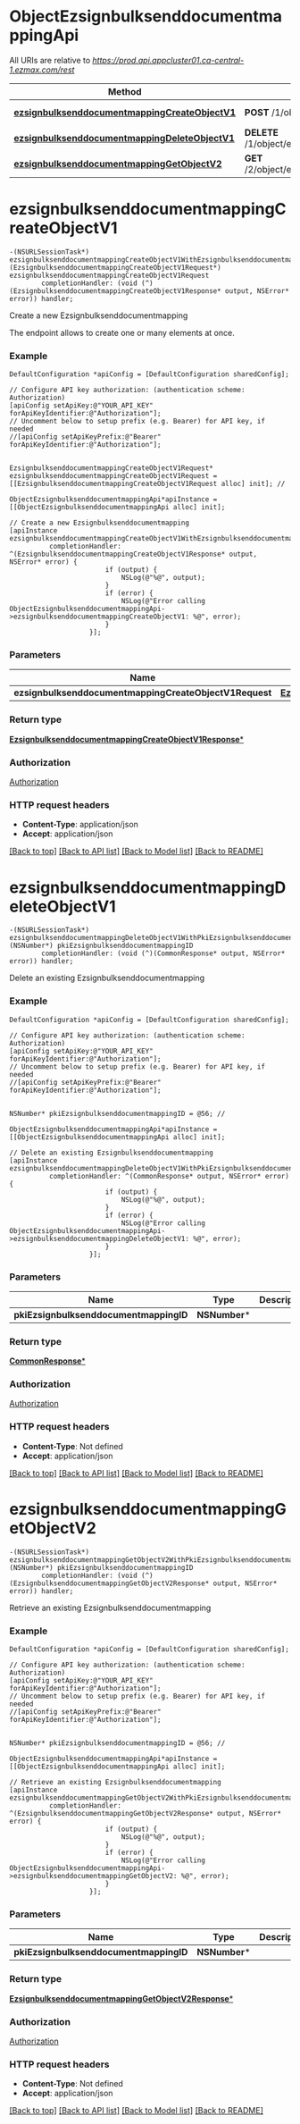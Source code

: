 # ObjectEzsignbulksenddocumentmappingApi

All URIs are relative to *https://prod.api.appcluster01.ca-central-1.ezmax.com/rest*

Method | HTTP request | Description
------------- | ------------- | -------------
[**ezsignbulksenddocumentmappingCreateObjectV1**](ObjectEzsignbulksenddocumentmappingApi.md#ezsignbulksenddocumentmappingcreateobjectv1) | **POST** /1/object/ezsignbulksenddocumentmapping | Create a new Ezsignbulksenddocumentmapping
[**ezsignbulksenddocumentmappingDeleteObjectV1**](ObjectEzsignbulksenddocumentmappingApi.md#ezsignbulksenddocumentmappingdeleteobjectv1) | **DELETE** /1/object/ezsignbulksenddocumentmapping/{pkiEzsignbulksenddocumentmappingID} | Delete an existing Ezsignbulksenddocumentmapping
[**ezsignbulksenddocumentmappingGetObjectV2**](ObjectEzsignbulksenddocumentmappingApi.md#ezsignbulksenddocumentmappinggetobjectv2) | **GET** /2/object/ezsignbulksenddocumentmapping/{pkiEzsignbulksenddocumentmappingID} | Retrieve an existing Ezsignbulksenddocumentmapping


# **ezsignbulksenddocumentmappingCreateObjectV1**
```objc
-(NSURLSessionTask*) ezsignbulksenddocumentmappingCreateObjectV1WithEzsignbulksenddocumentmappingCreateObjectV1Request: (EzsignbulksenddocumentmappingCreateObjectV1Request*) ezsignbulksenddocumentmappingCreateObjectV1Request
        completionHandler: (void (^)(EzsignbulksenddocumentmappingCreateObjectV1Response* output, NSError* error)) handler;
```

Create a new Ezsignbulksenddocumentmapping

The endpoint allows to create one or many elements at once.

### Example
```objc
DefaultConfiguration *apiConfig = [DefaultConfiguration sharedConfig];

// Configure API key authorization: (authentication scheme: Authorization)
[apiConfig setApiKey:@"YOUR_API_KEY" forApiKeyIdentifier:@"Authorization"];
// Uncomment below to setup prefix (e.g. Bearer) for API key, if needed
//[apiConfig setApiKeyPrefix:@"Bearer" forApiKeyIdentifier:@"Authorization"];


EzsignbulksenddocumentmappingCreateObjectV1Request* ezsignbulksenddocumentmappingCreateObjectV1Request = [[EzsignbulksenddocumentmappingCreateObjectV1Request alloc] init]; // 

ObjectEzsignbulksenddocumentmappingApi*apiInstance = [[ObjectEzsignbulksenddocumentmappingApi alloc] init];

// Create a new Ezsignbulksenddocumentmapping
[apiInstance ezsignbulksenddocumentmappingCreateObjectV1WithEzsignbulksenddocumentmappingCreateObjectV1Request:ezsignbulksenddocumentmappingCreateObjectV1Request
          completionHandler: ^(EzsignbulksenddocumentmappingCreateObjectV1Response* output, NSError* error) {
                        if (output) {
                            NSLog(@"%@", output);
                        }
                        if (error) {
                            NSLog(@"Error calling ObjectEzsignbulksenddocumentmappingApi->ezsignbulksenddocumentmappingCreateObjectV1: %@", error);
                        }
                    }];
```

### Parameters

Name | Type | Description  | Notes
------------- | ------------- | ------------- | -------------
 **ezsignbulksenddocumentmappingCreateObjectV1Request** | [**EzsignbulksenddocumentmappingCreateObjectV1Request***](EzsignbulksenddocumentmappingCreateObjectV1Request.md)|  | 

### Return type

[**EzsignbulksenddocumentmappingCreateObjectV1Response***](EzsignbulksenddocumentmappingCreateObjectV1Response.md)

### Authorization

[Authorization](../README.md#Authorization)

### HTTP request headers

 - **Content-Type**: application/json
 - **Accept**: application/json

[[Back to top]](#) [[Back to API list]](../README.md#documentation-for-api-endpoints) [[Back to Model list]](../README.md#documentation-for-models) [[Back to README]](../README.md)

# **ezsignbulksenddocumentmappingDeleteObjectV1**
```objc
-(NSURLSessionTask*) ezsignbulksenddocumentmappingDeleteObjectV1WithPkiEzsignbulksenddocumentmappingID: (NSNumber*) pkiEzsignbulksenddocumentmappingID
        completionHandler: (void (^)(CommonResponse* output, NSError* error)) handler;
```

Delete an existing Ezsignbulksenddocumentmapping



### Example
```objc
DefaultConfiguration *apiConfig = [DefaultConfiguration sharedConfig];

// Configure API key authorization: (authentication scheme: Authorization)
[apiConfig setApiKey:@"YOUR_API_KEY" forApiKeyIdentifier:@"Authorization"];
// Uncomment below to setup prefix (e.g. Bearer) for API key, if needed
//[apiConfig setApiKeyPrefix:@"Bearer" forApiKeyIdentifier:@"Authorization"];


NSNumber* pkiEzsignbulksenddocumentmappingID = @56; // 

ObjectEzsignbulksenddocumentmappingApi*apiInstance = [[ObjectEzsignbulksenddocumentmappingApi alloc] init];

// Delete an existing Ezsignbulksenddocumentmapping
[apiInstance ezsignbulksenddocumentmappingDeleteObjectV1WithPkiEzsignbulksenddocumentmappingID:pkiEzsignbulksenddocumentmappingID
          completionHandler: ^(CommonResponse* output, NSError* error) {
                        if (output) {
                            NSLog(@"%@", output);
                        }
                        if (error) {
                            NSLog(@"Error calling ObjectEzsignbulksenddocumentmappingApi->ezsignbulksenddocumentmappingDeleteObjectV1: %@", error);
                        }
                    }];
```

### Parameters

Name | Type | Description  | Notes
------------- | ------------- | ------------- | -------------
 **pkiEzsignbulksenddocumentmappingID** | **NSNumber***|  | 

### Return type

[**CommonResponse***](CommonResponse.md)

### Authorization

[Authorization](../README.md#Authorization)

### HTTP request headers

 - **Content-Type**: Not defined
 - **Accept**: application/json

[[Back to top]](#) [[Back to API list]](../README.md#documentation-for-api-endpoints) [[Back to Model list]](../README.md#documentation-for-models) [[Back to README]](../README.md)

# **ezsignbulksenddocumentmappingGetObjectV2**
```objc
-(NSURLSessionTask*) ezsignbulksenddocumentmappingGetObjectV2WithPkiEzsignbulksenddocumentmappingID: (NSNumber*) pkiEzsignbulksenddocumentmappingID
        completionHandler: (void (^)(EzsignbulksenddocumentmappingGetObjectV2Response* output, NSError* error)) handler;
```

Retrieve an existing Ezsignbulksenddocumentmapping



### Example
```objc
DefaultConfiguration *apiConfig = [DefaultConfiguration sharedConfig];

// Configure API key authorization: (authentication scheme: Authorization)
[apiConfig setApiKey:@"YOUR_API_KEY" forApiKeyIdentifier:@"Authorization"];
// Uncomment below to setup prefix (e.g. Bearer) for API key, if needed
//[apiConfig setApiKeyPrefix:@"Bearer" forApiKeyIdentifier:@"Authorization"];


NSNumber* pkiEzsignbulksenddocumentmappingID = @56; // 

ObjectEzsignbulksenddocumentmappingApi*apiInstance = [[ObjectEzsignbulksenddocumentmappingApi alloc] init];

// Retrieve an existing Ezsignbulksenddocumentmapping
[apiInstance ezsignbulksenddocumentmappingGetObjectV2WithPkiEzsignbulksenddocumentmappingID:pkiEzsignbulksenddocumentmappingID
          completionHandler: ^(EzsignbulksenddocumentmappingGetObjectV2Response* output, NSError* error) {
                        if (output) {
                            NSLog(@"%@", output);
                        }
                        if (error) {
                            NSLog(@"Error calling ObjectEzsignbulksenddocumentmappingApi->ezsignbulksenddocumentmappingGetObjectV2: %@", error);
                        }
                    }];
```

### Parameters

Name | Type | Description  | Notes
------------- | ------------- | ------------- | -------------
 **pkiEzsignbulksenddocumentmappingID** | **NSNumber***|  | 

### Return type

[**EzsignbulksenddocumentmappingGetObjectV2Response***](EzsignbulksenddocumentmappingGetObjectV2Response.md)

### Authorization

[Authorization](../README.md#Authorization)

### HTTP request headers

 - **Content-Type**: Not defined
 - **Accept**: application/json

[[Back to top]](#) [[Back to API list]](../README.md#documentation-for-api-endpoints) [[Back to Model list]](../README.md#documentation-for-models) [[Back to README]](../README.md)

